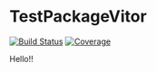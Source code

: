 # TestPackageVitor

[![Build Status](https://github.com/vitorfarinhaluz/TestPackageVitor.jl/actions/workflows/CI.yml/badge.svg)](https://github.com/vitorfarinhaluz/TestPackageVitor.jl/actions/workflows/CI.yml?query=main)
[![Coverage](https://codecov.io/gh/vitorfarinhaluz/TestPackageVitor.jl/branch/master/graph/badge.svg)](https://codecov.io/gh/vitorfarinhaluz/TestPackageVitor.jl)

Hello!!
